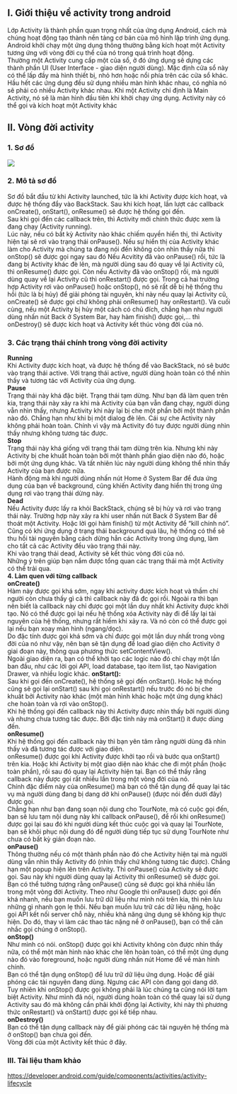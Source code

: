 ## **I.	Giới thiệu về activity trong android**
Lớp Activity là thành phần quan trọng nhất của ứng dụng Android, cách mà chúng hoạt động tạo thành nền tảng cơ bản của mô hình lập trình ứng dụng. Android khởi chạy một ứng dụng thông thường bằng kích hoạt một Activity tương ứng với vòng đời cụ thể của nó trong quá trình hoạt động.  
Thường một Activity cung cấp một của sổ, ở đó ứng dụng sẽ dựng các thành phần UI (User Interface - giao diện người dùng). Mặc định cửa sổ này có thể lấp đầy mà hình thiết bị, nhỏ hơn hoặc nổi phía trên các cửa sổ khác.
Hầu hết các ứng dụng đều sử dụng nhiều màn hình khác nhau, có nghĩa nó sẽ phải có nhiều Activity khác nhau. Khi một Activity chỉ định là Main Activity, nó sẽ là màn hình đầu tiên khi khởi chạy ứng dụng. Activity này có thể gọi và kích hoạt một Activity khác
## **II.	Vòng đời activity**    
### 1. Sơ đồ  

![](https://images.viblo.asia/4a53c8a8-f709-4153-925e-f1add8dccdb8.png)
    
### **2. Mô tả sơ đồ**   
Sơ đồ bắt đầu từ khi Activity launched, tức là khi Activity được kích hoạt, và được hệ thống đẩy vào BackStack. Sau khi kích hoạt, lần lượt các callback onCreate(), onStart(), onResume() sẽ được hệ thống gọi đến.  
Sau khi gọi đến các callback trên, thì Activity mới chính thức được xem là đang chạy (Activity running).  
Lúc này, nếu có bất kỳ Activity nào khác chiếm quyền hiển thị, thì Activity hiện tại sẽ rơi vào trạng thái onPause(). Nếu sự hiển thị của Activity khác làm cho Activity mà chúng ta đang nói đến không còn nhìn thấy nữa thì onStop() sẽ được gọi ngay sau đó 
Nếu Acvitity đã vào onPause() rồi, tức là đang bị Activity khác đè lên, mà người dùng sau đó quay về lại Activity cũ, thì onResume() được gọi. Còn nếu Activity đã vào onStop() rồi, mà người dùng quay về lại Activity cũ thì onRestart() được gọi.
Trong cả hai trường hợp Activity rơi vào onPause() hoặc onStop(), nó sẽ rất dễ bị hệ thống thu hồi (tức là bị hủy) để giải phóng tài nguyên, khi này nếu quay lại Activity cũ, onCreate() sẽ được gọi chứ không phải onResume() hay onRestart().
Và cuối cùng, nếu một Activity bị hủy một cách có chủ đích, chẳng hạn như người dùng nhấn nút Back ở System Bar, hay hàm finish() được gọi,… thì onDestroy() sẽ được kích hoạt và Activity kết thúc vòng đời của nó.  
### 	3. Các trạng thái chính trong vòng đời activity  
**Running**  
Khi Activity được kích hoạt, và được hệ thống để vào BackStack, nó sẽ bước vào trạng thái active. Với trạng thái active, người dùng hoàn toàn có thể nhìn thấy và tương tác với Activity của ứng dụng.  
**Pause**  
Trạng thái này khá đặc biệt. Trạng thái tạm dừng. Như bạn đã làm quen trên kia, trạng thái này xảy ra khi mà Activity của bạn vẫn đang chạy, người dùng vẫn nhìn thấy, nhưng Activity khi này lại bị che một phần bởi một thành phần nào đó. Chẳng hạn như khi bị một dialog đè lên. Cái sự che Activity này không phải hoàn toàn. Chính vì vậy mà Activity đó tuy được người dùng nhìn thấy nhưng không tương tác được.  
**Stop**  
Trạng thái này khá giống với trạng thái tạm dừng trên kia. Nhưng khi này Activity bị che khuất hoàn toàn bởi một thành phần giao diện nào đó, hoặc bởi một ứng dụng khác. Và tất nhiên lúc này người dùng không thể nhìn thấy Activity của bạn được nữa.  
Hành động mà khi người dùng nhấn nút Home ở System Bar để đưa ứng dụng của bạn về background, cũng khiến Activity đang hiển thị trong ứng dụng rơi vào trạng thái dừng này.   
**Dead**  
Nếu Activity được lấy ra khỏi BackStack, chúng sẽ bị hủy và rơi vào trạng thái này. Trường hợp này xảy ra khi user nhấn nút Back ở System Bar để thoát một Activity. Hoặc lời gọi hàm finish() từ một Activity để “kill chính nó”. Cũng có khi ứng dụng ở trạng thái background quá lâu, hệ thống có thể sẽ thu hồi tài nguyên bằng cách dừng hẳn các Activity trong ứng dụng, làm cho tất cả các Activity đều vào trạng thái này.  
Khi vào trạng thái dead, Activity sẽ kết thúc vòng đời của nó.  
Những ý trên giúp bạn nắm được tổng quan các trạng thái mà một Activity có thể trải qua.  
	**4. Làm quen với từng callback**  
**onCreate()**   
Hàm này được gọi khá sớm, ngay khi activity được kích hoạt và thầm chí người còn chưa thấy gì cả thì callback này đã đc gọi rồi. Ngoài ra thì bạn nên biết là callback này chỉ được gọi một lần duy nhất khi Activity được khởi tạo. Nó có thể được gọi lại nếu hệ thống xóa Activity này đi để lấy lại tài nguyên của hệ thống, nhưng rất hiếm khi xảy ra. Và nó còn có thể được gọi lại nếu bạn xoay màn hình (ngang/dọc).  
Do đặc tính được gọi khá sớm và chỉ được gọi một lần duy nhất trong vòng đời của nó như vậy, nên bạn sẽ tận dụng để load giao diện cho Activity ở giai đoạn này, thông qua phương thức setContentView().  
Ngoài giao diện ra, bạn có thể khởi tạo các logic nào đó chỉ chạy một lần ban đầu, như các lời gọi API, load database, tạo item list, tạo Navigation Drawer, và nhiều logic khác.
**onStart():**  
Sau khi gọi đến onCreate(), hệ thống sẽ gọi đến onStart(). Hoặc hệ thống cũng sẽ gọi lại onStart() sau khi gọi onRestart() nếu trước đó nó bị che khuất bởi Activity nào khác (một màn hình khác hoặc một ứng dụng khác) che hoàn toàn và rơi vào onStop().  
Khi hệ thống gọi đến callback này thì Activity được nhìn thấy bởi người dùng và nhưng chưa tương tác được. Bởi đặc tính này mà onStart() ít được dùng đến.  
**onResume()**  
Khi hệ thống gọi đến callback này thì bạn yên tâm rằng người dùng đã nhìn thấy và đã tương tác được với giao diện.  
onResume() được gọi khi Activity được khởi tạo rồi và bước qua onStart() trên kia. Hoặc khi Activity bị một giao diện nào khác che đi một phần (hoặc toàn phần), rồi sau đó quay lại Activity hiện tại. Bạn có thể thấy rằng callback này được gọi rất nhiều lần trong một vòng đời của nó.  
Chính đặc điểm này của onResume() mà bạn có thể tận dụng để quay lại tác vụ mà người dùng đang bị dang dở khi onPause() (được nói đến dưới đây) được gọi.  
Chẳng hạn như bạn đang soạn nội dung cho TourNote, mà có cuộc gọi đến, bạn sẽ lưu tạm nội dung này khi callback onPause(), để rồi khi onResume() được gọi lại sau đó khi người dùng kết thúc cuộc gọi và quay lại TourNote, bạn sẽ khôi phục nội dung đó để người dùng tiếp tục sử dụng TourNote như chưa có bất kỳ gián đoạn nào.  
**onPause()**  
Thông thường nếu có một thành phần nào đó che Activity hiện tại mà người dùng vẫn nhìn thấy Activity đó (nhìn thấy chứ không tương tác được). Chẳng hạn một popup hiện lên trên Activity. Thì onPause() của Activity sẽ được gọi. Sau này khi người dùng quay lại Activity thì onResume() sẽ được gọi.  
Bạn có thể tưởng tượng rằng onPause() cũng sẽ được gọi khá nhiều lần trong một vòng đời Activity. Theo như Google thì onPause() được gọi đến khá nhanh, nếu bạn muốn lưu trữ dữ liệu như mình nói trên kia, thì nên lưu những gì nhanh gọn lẹ thôi. Nếu bạn muốn lưu trữ các dữ liệu nặng, hoặc gọi API kết nối server chỗ này, nhiều khả năng ứng dụng sẽ không kịp thực hiện. Do đó, thay vì làm các thao tác nặng nề ở onPause(), bạn có thể cân nhắc gọi chúng ở onStop().  
**onStop()**   
Như mình có nói. onStop() được gọi khi Activity không còn được nhìn thấy nữa, có thể một màn hình nào khác che lên hoàn toàn, có thể một ứng dụng nào đó vào foreground, hoặc người dùng nhấn nút Home để về màn hình chính.  
Bạn có thể tận dụng onStop() để lưu trữ dữ liệu ứng dụng. Hoặc để giải phóng các tài nguyên đang dùng. Ngưng các API còn đang gọi dang dở.  
Tuy nhiên khi onStop() được gọi không phải là lúc chúng ta cũng nói lời tạm biệt Activity. Như mình đã nói, người dùng hoàn toàn có thể quay lại sử dụng Activity sau đó mà không cần phải khởi động lại Activity, khi này thì phương thức onRestart() và onStart() được gọi kế tiếp nhau.  
**onDestroy()**  
Bạn có thể tận dụng callback này để giải phóng các tài nguyên hệ thống mà ở onStop() bạn chưa gọi đến.  
Vòng đời của một Activity kết thúc ở đây.  
### III. Tài liệu tham khảo  
https://developer.android.com/guide/components/activities/activity-lifecycle